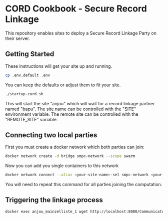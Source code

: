 # CORD Cookbook - Secure Record Linkage
This repository enables sites to deploy a Secure Record Linkage Party on their server.

## Getting Started

These instructions will get your site up and running.

``` sh
cp .env.default .env
```

You can keep the defaults or adjust them to fit your site.

``` sh
./startup-cord.sh
```

This will start the site "anjou" which will wait for a record linkage partner named "bapu".
The site name can be controlled with the "SITE" environment variable. The remote site can be controlled with the "REMOTE_SITE" variable.

## Connecting two local parties

First you must create a docker network which both parties can join:
``` sh
docker network create -d bridge smpc-network --scope swarm
```

Now you can add you single containers to this network

``` sh
docker network connect --alias <your-site-name>-sel smpc-network <your-site-name>_secureepilinker_1
```

You will need to repeat this command for all parties joining the computation.

## Triggering the linkage process

``` sh
docker exec anjou_mainzelliste_1 wget http://localhost:8080/Communicator/triggerMatch/bapu
```

